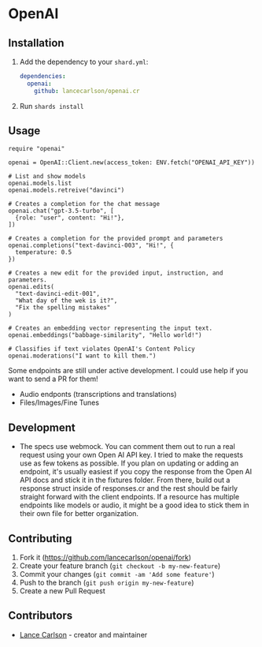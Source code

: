 # OpenAI

## Installation

1. Add the dependency to your `shard.yml`:

   ```yaml
   dependencies:
     openai:
       github: lancecarlson/openai.cr
   ```

2. Run `shards install`

## Usage

```crystal
require "openai"

openai = OpenAI::Client.new(access_token: ENV.fetch("OPENAI_API_KEY"))

# List and show models
openai.models.list
openai.models.retreive("davinci")

# Creates a completion for the chat message
openai.chat("gpt-3.5-turbo", [
  {role: "user", content: "Hi!"},
])

# Creates a completion for the provided prompt and parameters
openai.completions("text-davinci-003", "Hi!", {
  temperature: 0.5
})

# Creates a new edit for the provided input, instruction, and parameters.
openai.edits(
  "text-davinci-edit-001",
  "What day of the wek is it?",
  "Fix the spelling mistakes"
)

# Creates an embedding vector representing the input text.
openai.embeddings("babbage-similarity", "Hello world!")

# Classifies if text violates OpenAI's Content Policy
openai.moderations("I want to kill them.")
```

Some endpoints are still under active development. I could use help if you want to send a PR for them!
* Audio endponts (transcriptions and translations)
* Files/Images/Fine Tunes

## Development

* The specs use webmock. You can comment them out to run a real request using your own Open AI API key. 
I tried to make the requests use as few tokens as possible. If you plan on updating or adding an endpoint, 
it's usually easiest if you copy the response from the Open AI API docs and stick it in the fixtures folder. 
From there, build out a response struct inside of responses.cr and the rest should be fairly straight forward 
with the client endpoints. If a resource has multiple endpoints like models or audio, it might be a good idea 
to stick them in their own file for better organization.

## Contributing

1. Fork it (<https://github.com/lancecarlson/openai/fork>)
2. Create your feature branch (`git checkout -b my-new-feature`)
3. Commit your changes (`git commit -am 'Add some feature'`)
4. Push to the branch (`git push origin my-new-feature`)
5. Create a new Pull Request

## Contributors

- [Lance Carlson](https://github.com/lancecarlson) - creator and maintainer
